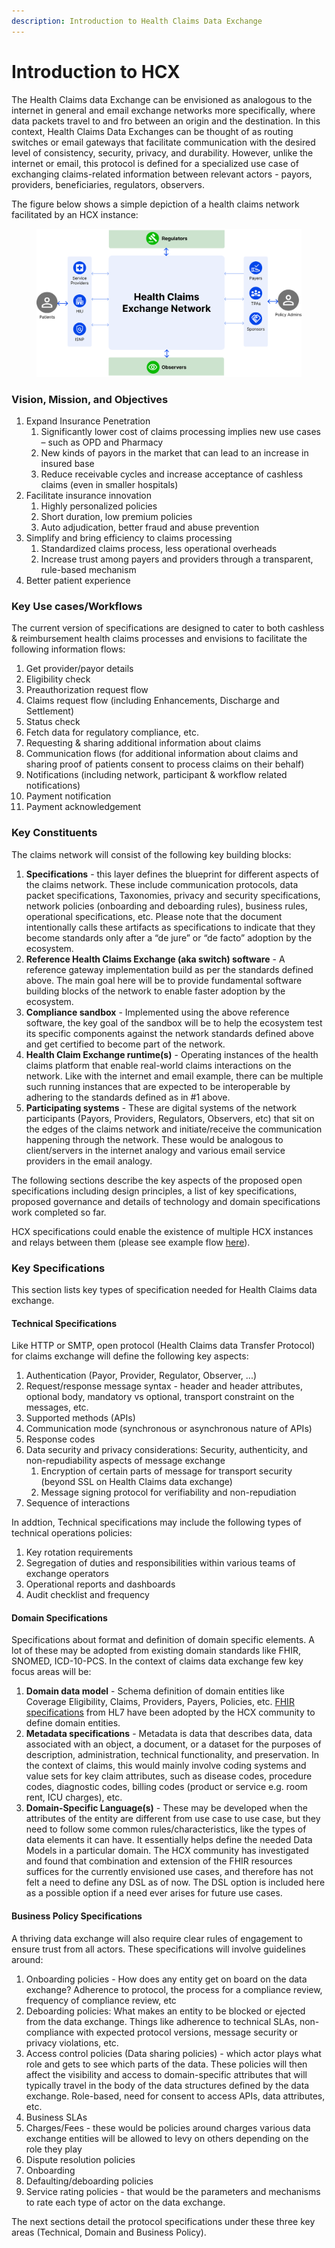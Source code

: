 ```yaml
---
description: Introduction to Health Claims Data Exchange
---
```


# Introduction to HCX

The Health Claims data Exchange can be envisioned as analogous to the internet in general and email exchange networks more specifically, where data packets travel to and fro between an origin and the destination. In this context, Health Claims Data Exchanges can be thought of as routing switches or email gateways that facilitate communication with the desired level of consistency, security, privacy, and durability. However, unlike the internet or email, this protocol is defined for a specialized use case of exchanging claims-related information between relevant actors - payors, providers, beneficiaries, regulators, observers.

The figure below shows a simple depiction of a health claims network facilitated by an HCX instance:

<figure><img src=".gitbook/assets/hcx.svg" alt=""><figcaption></figcaption></figure>

### Vision, Mission, and Objectives

1. Expand Insurance Penetration
   1. Significantly lower cost of claims processing implies new use cases – such as OPD and Pharmacy
   2. New kinds of payors in the market that can lead to an increase in insured base
   3. Reduce receivable cycles and increase acceptance of cashless claims (even in smaller hospitals)
2. Facilitate insurance innovation
   1. Highly personalized policies
   2. Short duration, low premium policies
   3. Auto adjudication, better fraud and abuse prevention
3. Simplify and bring efficiency to claims processing
   1. Standardized claims process, less operational overheads
   2. Increase trust among payers and providers through a transparent, rule-based mechanism
4. Better patient experience

### Key Use cases/Workflows

The current version of specifications are designed to cater to both cashless & reimbursement health claims processes and envisions to facilitate the following information flows:

1. Get provider/payor details
2. Eligibility check
3. Preauthorization request flow
4. Claims request flow (including Enhancements, Discharge and Settlement)
5. Status check&#x20;
6. Fetch data for regulatory compliance, etc.
7. Requesting & sharing additional information about claims
8. Communication flows (for additional information about claims and sharing proof of patients consent to process claims on their behalf)
9. Notifications (including network, participant & workflow related notifications)
10. Payment notification
11. Payment acknowledgement

### Key Constituents

The claims network will consist of the following key building blocks:

1. **Specifications** - this layer defines the blueprint for different aspects of the claims network. These include communication protocols, data packet specifications, Taxonomies, privacy and security specifications, network policies (onboarding and deboarding rules), business rules, operational specifications, etc. Please note that the document intentionally calls these artifacts as specifications to indicate that they become standards only after a “de jure” or “de facto” adoption by the ecosystem.
2. **Reference Health Claims Exchange (aka switch) software** - A reference gateway implementation build as per the standards defined above. The main goal here will be to provide fundamental software building blocks of the network to enable faster adoption by the ecosystem.
3. **Compliance sandbox** - Implemented using the above reference software, the key goal of the sandbox will be to help the ecosystem test its specific components against the network standards defined above and get certified to become part of the network.
4. **Health Claim Exchange runtime(s)** - Operating instances of the health claims platform that enable real-world claims interactions on the network. Like with the internet and email example, there can be multiple such running instances that are expected to be interoperable by adhering to the standards defined as in #1 above.
5. **Participating systems** - These are digital systems of the network participants (Payors, Providers, Regulators, Observers, etc) that sit on the edges of the claims network and initiate/receive the communication happening through the network. These would be analogous to client/servers in the internet analogy and various email service providers in the email analogy.

The following sections describe the key aspects of the proposed open specifications including design principles, a list of key specifications, proposed governance and details of technology and domain specifications work completed so far.

HCX specifications could enable the existence of multiple HCX instances and relays between them (please see example flow [here](hcx-technical-specifications/open-protocol/key-components-building-blocks/exchange-protocol.md#relay)).&#x20;

### Key Specifications

This section lists key types of specification needed for Health Claims data exchange.&#x20;

#### Technical Specifications&#x20;

Like HTTP or SMTP, open protocol (Health Claims data Transfer Protocol) for claims exchange will define the following key aspects:

1. Authentication (Payor, Provider, Regulator, Observer, ...)
2. Request/response message syntax - header and header attributes, optional body, mandatory vs optional, transport constraint on the messages, etc.
3. Supported methods (APIs)
4. Communication mode (synchronous or asynchronous nature of APIs)
5. Response codes
6. Data security and privacy considerations: Security, authenticity, and non-repudiability aspects of message exchange
   1. Encryption of certain parts of message for transport security (beyond SSL on Health Claims data exchange)
   2. Message signing protocol for verifiability and non-repudiation
7. Sequence of interactions

In addtion, Technical specifications may include the following types of technical operations policies: &#x20;

1. Key rotation requirements
2. Segregation of duties and responsibilities within various teams of exchange operators
3. Operational reports and dashboards
4. Audit checklist and frequency

#### Domain Specifications

Specifications about format and definition of domain specific elements. A lot of these may be adopted from existing domain standards like FHIR, SNOMED, ICD-10-PCS. In the context of claims data exchange few key focus areas will be:

1. **Domain data model** - Schema definition of domain entities like Coverage Eligibility, Claims, Providers, Payers, Policies, etc. [FHIR specifications](https://hl7.org/fhir/overview.html) from HL7 have been adopted by the HCX community to define domain entities.
2. **Metadata specifications** - Metadata is data that describes data, data associated with an object, a document, or a dataset for the purposes of description, administration, technical functionality, and preservation. In the context of claims, this would mainly involve coding systems and value sets for key claim attributes, such as disease codes, procedure codes, diagnostic codes, billing codes (product or service e.g. room rent, ICU charges), etc.
3. **Domain-Specific Language(s)** - These may be developed when the attributes of the entity are different from use case to use case, but they need to follow some common rules/characteristics, like the types of data elements it can have. It essentially helps define the needed Data Models in a particular domain. The HCX community has investigated and found that combination and extension of the FHIR resources suffices for the currently envisioned use cases, and therefore has not felt a need to define any DSL as of now. The DSL option is included here as a possible option if a need ever arises for future use cases.&#x20;

#### Business Policy Specifications

A thriving data exchange will also require clear rules of engagement to ensure trust from all actors. These specifications will involve guidelines around:

1. Onboarding policies - How does any entity get on board on the data exchange? Adherence to protocol, the process for a compliance review, frequency of compliance review, etc
2. Deboarding policies: What makes an entity to be blocked or ejected from the data exchange. Things like adherence to technical SLAs, non-compliance with expected protocol versions, message security or privacy violations, etc.
3. Access control policies (Data sharing policies) -  which actor plays what role and gets to see which parts of the data. These policies will then affect the visibility and access to domain-specific attributes that will typically travel in the body of the data structures defined by the data exchange. Role-based, need for consent to access APIs, data attributes, etc.
4. Business SLAs
5. Charges/Fees - these would be policies around charges various data exchange entities will be allowed to levy on others depending on the role they play
6. Dispute resolution policies
7. Onboarding
8. Defaulting/deboarding policies
9. Service rating policies - that would be the parameters and mechanisms to rate each type of actor on the data exchange.

The next sections detail the protocol specifications under these three key areas (Technical, Domain and Business Policy).
